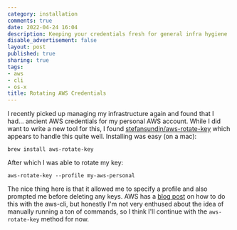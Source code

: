 ```yaml
---
category: installation
comments: true
date: 2022-04-24 16:04
description: Keeping your credentials fresh for general infra hygiene
disable_advertisement: false
layout: post
published: true
sharing: true
tags:
- aws
- cli
- os-x
title: Rotating AWS Credentials
---
```

I recently picked up managing my infrastructure again and found that I had... ancient AWS credentials for my personal AWS account. While I did want to write a new tool for this, I found [stefansundin/aws-rotate-key](https://github.com/stefansundin/aws-rotate-key) which appears to handle this quite well.
Installing was easy (on a mac):
```shell
brew install aws-rotate-key
```

After which I was able to rotate my key:
```shell
aws-rotate-key --profile my-aws-personal
```

The nice thing here is that it allowed me to specify a profile and also prompted me before deleting any keys.
AWS has a [blog post](https://aws.amazon.com/blogs/security/how-to-rotate-access-keys-for-iam-users/) on how to do this with the aws-cli, but honestly I'm not very enthused about the idea of manually running a ton of commands, so I think I'll continue with the `aws-rotate-key` method for now.
